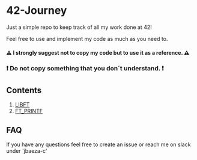# 42-Journey

Just a simple repo to keep track of all my work done at 42!


Feel free to use and implement my code as much as you need to.

#### :warning: I strongly suggest not to copy my code but to use it as a reference. :warning:
### :exclamation: Do not copy something that you don´t understand. :exclamation:

## Contents
1. [LIBFT](https://github.com/Afromaaaan/42-Journey/tree/main/CommonCore/libft)
2. [FT_PRINTF](https://github.com/Afromaaaan/42-Journey/tree/main/CommonCore/bonus_ft_printf)



## FAQ

If you have any questions feel free to create an issue or reach me on slack under 'jbaeza-c'
